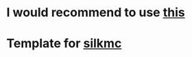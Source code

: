 # I would recommend to use [this](https://github.com/Krxwallo/silk-gradle-template)

# Template for [silkmc](https://github.com/silkmc/silk)

